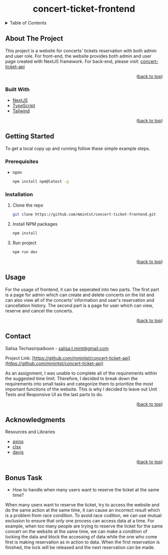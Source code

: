 <a name="readme-top"></a>

<!-- HEADER -->
<br />
<div align="center">

<h1 align="center">concert-ticket-frontend</h1>

</div>

<!-- TABLE OF CONTENTS -->
<details>
  <summary>Table of Contents</summary>
  <ol>
    <li>
      <a href="#about-the-project">About The Project</a>
      <ul>
        <li><a href="#built-with">Built With</a></li>
      </ul>
    </li>
    <li>
      <a href="#getting-started">Getting Started</a>
      <ul>
        <li><a href="#prerequisites">Prerequisites</a></li>
        <li><a href="#installation">Installation</a></li>
      </ul>
    </li>
    <li><a href="#usage">Usage</a></li>
    <li><a href="#contact">Contact</a></li>
    <li><a href="#acknowledgments">Acknowledgments</a></li>
    <li><a href="#bonus-track">Bonus Task</a></li>
  </ol>
</details>

<!-- ABOUT THE PROJECT -->

## About The Project

This project is a website for concerts' tickets reservation with both admin and user role. For front-end, the website provides both admin and user page created with NextJS framework. For back-end, please visit: [concert-ticket-api](https://github.com/mmintst/concert-ticket-api)

<p align="right">(<a href="#readme-top">back to top</a>)</p>

### Built With

- [NextJS](https://nextjs.org/)
- [TypeScript](https://www.typescriptlang.org/)
- [Tailwind](https://tailwindcss.com/)

<p align="right">(<a href="#readme-top">back to top</a>)</p>

<!-- GETTING STARTED -->

## Getting Started

To get a local copy up and running follow these simple example steps.

### Prerequisites

- npm
  ```sh
  npm install npm@latest -g
  ```

### Installation

1. Clone the repo
   ```sh
   git clone https://github.com/mmintst/concert-ticket-frontend.git
   ```
2. Install NPM packages
   ```sh
   npm install
   ```
3. Run project
   ```sh
   npm run dev
   ```

<p align="right">(<a href="#readme-top">back to top</a>)</p>

<!-- USAGE EXAMPLES -->

## Usage

For the usage of frontend, it can be seperated into two parts. The first part is a page for admin which can create and delete concerts on the list and can also view all of the concerts' information and user's reservation and cancellation history. The second part is a page for user which can view, reserve and cancel the concerts.

<p align="right">(<a href="#readme-top">back to top</a>)</p>

<!-- CONTACT -->

## Contact

Salisa Techasiripaiboon - salisa.t.mint@gmail.com

Project Link: [https://github.com/mmintst/concert-ticket-api](https://github.com/mmintst/concert-ticket-api)

As an assignment, I was unable to complete all of the requirements within the suggested time limit. Therefore, I decided to break down the requirements into small tasks and categorize them to prioritize the most important functions of the website. This is why I decided to leave out Unit Tests and Responsive UI as the last parts to do.

<p align="right">(<a href="#readme-top">back to top</a>)</p>

<!-- ACKNOWLEDGMENTS -->

## Acknowledgments

Resources and Libraries

- [axios](https://axios-http.com/)
- [clsx](https://www.npmjs.com/package/clsx)
- [dayjs](https://day.js.org/en/)

<p align="right">(<a href="#readme-top">back to top</a>)</p>

<!-- BONUS TASK -->

## Bonus Task

- How to handle when many users want to reserve the ticket at the same time?

When many users want to reserve the ticket, try to access the website and do the same action at the same time, it can cause an incorrect result which is a problem from race condition. To avoid race codition, we can use mutual exclusion to ensure that only one process can access data at a time. For example, when too many people are trying to reserve the ticket for the same concert on the website at the same time, we can make a condition of locking the data and block the accessing of data while the one who come first is making reservation as in action to data. When the first reservation is finished, the lock will be released and the next reservation can be made.
